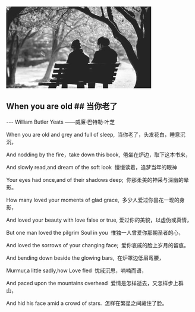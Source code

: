 ![](wyro.jpg)


## When you are old                                                                                         ## 当你老了

--- William Butler Yeats                                  ——威廉·巴特勒·叶芝

When you are old and grey and full of sleep,     当你老了，头发花白，睡意沉沉，

And nodding by the fire，take down this book,       倦坐在炉边，取下这本书来，

And slowly read,and dream of the soft look           慢慢读着，追梦当年的眼神

Your eyes had once,and of their shadows deep;   你那柔美的神采与深幽的晕影。

How many loved your moments of glad grace,     多少人爱过你昙花一现的身影，

And loved your beauty with love false or true,     爱过你的美貌，以虚伪或真情，

But one man loved the pilgrim Soul in you          惟独一人曾爱你那朝圣者的心，

And loved the sorrows of your changing face;       爱你哀戚的脸上岁月的留痕。

And bending down beside the glowing bars,                  在炉罩边低眉弯腰，

Murmur,a little sadly,how Love fled                             忧戚沉思，喃喃而语，

And paced upon the mountains overhead      爱情是怎样逝去，又怎样步上群山，

And hid his face amid a crowd of stars.                     怎样在繁星之间藏住了脸。

